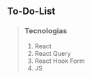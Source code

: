 ## To-Do-List


<blockquote>
  <h3>Tecnologias</h3>
  <ol>
    <li>React</li>
    <li>React Query</li>
    <li>React Hook Form</li>
    <li>JS</li>
  </ol>
</blockquote>
